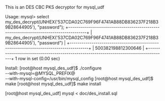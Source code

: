This is an DES CBC PKS decryptor for mysql_udf

Usage:
mysql> select my_des_decrypt(UNHEX('537CDA02C769F96F4741AB88DB836237F218B39B28644905'), "password");
+---------------------------------------------------------------------------------------+
| my_des_decrypt(UNHEX('537CDA02C769F96F4741AB88DB836237F218B39B28644905'), "password") |
+---------------------------------------------------------------------------------------+
| 500382198812300646                                                                    |
+---------------------------------------------------------------------------------------+
1 row in set (0.00 sec)

Install:
[root@host mysql_des_udf]$ ./configure \
        --with-mysql=@MYSQL_PREFIX@ \
        --with-mysql-config=/usr/bin/mysql_config
[root@host mysql_des_udf]$ make
[root@host mysql_des_udf]$ make install

[root@host mysql_des_udf] mysql < doc/des_install.sql
